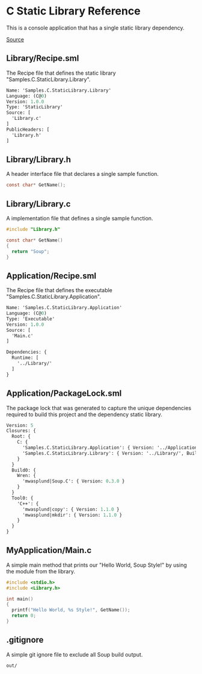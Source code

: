 # C Static Library Reference
This is a console application that has a single static library dependency.

[Source](https://github.com/SoupBuild/Soup/tree/main/Samples/C/StaticLibrary)

## Library/Recipe.sml
The Recipe file that defines the static library "Samples.C.StaticLibrary.Library".
```sml
Name: 'Samples.C.StaticLibrary.Library'
Language: (C@0)
Version: 1.0.0
Type: 'StaticLibrary'
Source: [
  'Library.c'
]
PublicHeaders: [
  'Library.h'
]
```

## Library/Library.h
A header interface file that declares a single sample function.
```c
const char* GetName();
```

## Library/Library.c
A implementation file that defines a single sample function.
```c
#include "Library.h"

const char* GetName()
{
  return "Soup";
}
```

## Application/Recipe.sml
The Recipe file that defines the executable "Samples.C.StaticLibrary.Application".
```sml
Name: 'Samples.C.StaticLibrary.Application'
Language: (C@0)
Type: 'Executable'
Version: 1.0.0
Source: [
  'Main.c'
]

Dependencies: {
  Runtime: [
    '../Library/'
  ]
}
```

## Application/PackageLock.sml
The package lock that was generated to capture the unique dependencies required to build this project and the dependency static library.
```sml
Version: 5
Closures: {
  Root: {
    C: {
      'Samples.C.StaticLibrary.Application': { Version: '../Application', Build: 'Build0', Tool: 'Tool0' }
      'Samples.C.StaticLibrary.Library': { Version: '../Library/', Build: 'Build0', Tool: 'Tool0' }
    }
  }
  Build0: {
    Wren: {
      'mwasplund|Soup.C': { Version: 0.3.0 }
    }
  }
  Tool0: {
    'C++': {
      'mwasplund|copy': { Version: 1.1.0 }
      'mwasplund|mkdir': { Version: 1.1.0 }
    }
  }
}
```

## MyApplication/Main.c
A simple main method that prints our "Hello World, Soup Style!" by using the module from the library.
```c
#include <stdio.h>
#include <Library.h>

int main()
{
  printf("Hello World, %s Style!", GetName());
  return 0;
}

```

## .gitignore
A simple git ignore file to exclude all Soup build output.
```
out/
```
